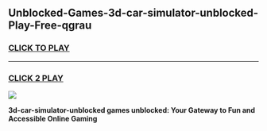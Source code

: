 
## Unblocked-Games-3d-car-simulator-unblocked-Play-Free-qgrau
<h3>
<a href="https://premium76.site?title=3d-car-simulator-unblocked&ref=19M">CLICK TO PLAY</a></h3>
<hr>

<h3>
<a href="https://premium76.site?title=3d-car-simulator-unblocked&ref=19M">CLICK 2 PLAY</a>
  
</h3>

<a href="https://premium76.site?title=3d-car-simulator-unblocked&ref=19M"><img src="https://clearcache.store/games.png"></a>


**3d-car-simulator-unblocked games unblocked: Your Gateway to Fun and Accessible Online Gaming**
